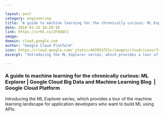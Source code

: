 ```yaml
---

layout: post
category: engineering
title: "A guide to machine learning for the chronically curious: ML Explorer"
date: 2018-01-22 18:29:36
link: https://vrhk.co/2F4OQCS
image: 
domain: cloud.google.com
author: "Google Cloud Platform"
icon: https://cloud.google.com/_static/407853721c/images/cloud/icons/favicons/apple-icon.png
excerpt: "Introducing the ML Explorer series, which provides a tour of the machine learning landscape for application developers who want to build ML using APIs."

---
```


### A guide to machine learning for the chronically curious: ML Explorer | Google Cloud Big Data and Machine Learning Blog  |  Google Cloud Platform

Introducing the ML Explorer series, which provides a tour of the machine learning landscape for application developers who want to build ML using APIs.